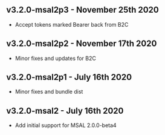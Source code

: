 ## v3.2.0-msal2p3 - November 25th 2020

* Accept tokens marked Bearer back from B2C

## v3.2.0-msal2p2 - November 17th 2020

* Minor fixes and updates for B2C

## v3.2.0-msal2p1 - July 16th 2020

* Minor fixes and bundle dist

## v3.2.0-msal2 - July 16th 2020

* Add initial support for MSAL 2.0.0-beta4
